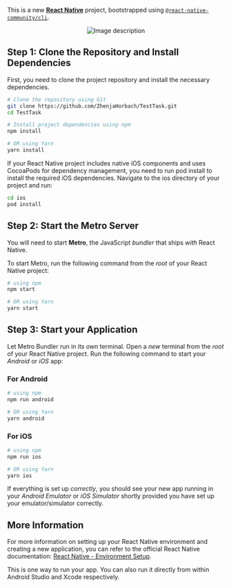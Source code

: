 This is a new [**React Native**](https://reactnative.dev) project, bootstrapped using [`@react-native-community/cli`](https://github.com/react-native-community/cli).

<p align="center">
  <img src="https://github.com/ZhenjaHorbach/TestTask/assets/68128028/9f0f7dc9-50b3-4a54-815c-36c115c67b5c" alt="Image description">
</p>

## Step 1: Clone the Repository and Install Dependencies
First, you need to clone the project repository and install the necessary dependencies.

```bash
# Clone the repository using Git
git clone https://github.com/ZhenjaHorbach/TestTask.git
cd TestTask

# Install project dependencies using npm
npm install

# OR using Yarn
yarn install
```

If your React Native project includes native iOS components and uses CocoaPods for dependency management, you need to run pod install to install the required iOS dependencies. Navigate to the ios directory of your project and run:

```bash
cd ios
pod install
```

## Step 2: Start the Metro Server

You will need to start **Metro**, the JavaScript _bundler_ that ships _with_ React Native.

To start Metro, run the following command from the _root_ of your React Native project:

```bash
# using npm
npm start

# OR using Yarn
yarn start
```

## Step 3: Start your Application

Let Metro Bundler run in its _own_ terminal. Open a _new_ terminal from the _root_ of your React Native project. Run the following command to start your _Android_ or _iOS_ app:

### For Android

```bash
# using npm
npm run android

# OR using Yarn
yarn android
```

### For iOS

```bash
# using npm
npm run ios

# OR using Yarn
yarn ios
```

If everything is set up _correctly_, you should see your new app running in your _Android Emulator_ or _iOS Simulator_ shortly provided you have set up your emulator/simulator correctly.

## More Information
For more information on setting up your React Native environment and creating a new application, you can refer to the official React Native documentation: [React Native - Environment Setup](https://reactnative.dev/docs/environment-setup).

This is one way to run your app. You can also run it directly from within Android Studio and Xcode respectively.

